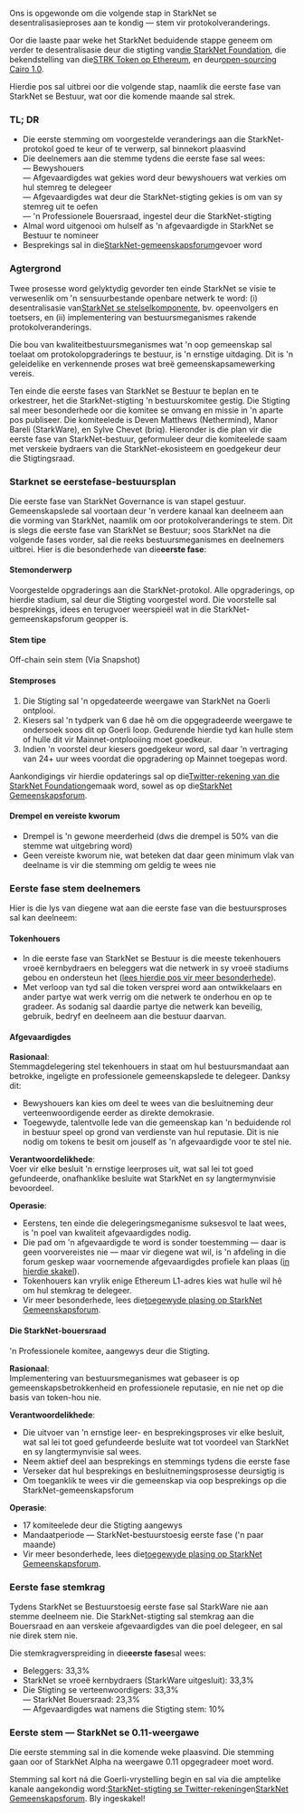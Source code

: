 Ons is opgewonde om die volgende stap in StarkNet se desentralisasieproses aan te kondig — stem vir protokolveranderings.

Oor die laaste paar weke het StarkNet beduidende stappe geneem om verder te desentralisasie deur die stigting van[die StarkNet Foundation](https://medium.com/@StarkNet_Foundation/welcome-to-the-world-starknet-foundation-7bd55d5dbc59), die bekendstelling van die[STRK Token op Ethereum](https://medium.com/starkware/starknet-token-is-deployed-on-ethereum-f27f0000b00c), en deur[open-sourcing Cairo 1.0](https://medium.com/starkware/open-sourcing-cairo-1-0-b3100a664bb0).

Hierdie pos sal uitbrei oor die volgende stap, naamlik die eerste fase van StarkNet se Bestuur, wat oor die komende maande sal strek.

### TL; DR

* Die eerste stemming om voorgestelde veranderings aan die StarkNet-protokol goed te keur of te verwerp, sal binnekort plaasvind
* Die deelnemers aan die stemme tydens die eerste fase sal wees:\
  — Bewyshouers\
  — Afgevaardigdes wat gekies word deur bewyshouers wat verkies om hul stemreg te delegeer\
  — Afgevaardigdes wat deur die StarkNet-stigting gekies is om van sy stemreg uit te oefen\
  — 'n Professionele Bouersraad, ingestel deur die StarkNet-stigting
* Almal word uitgenooi om hulself as 'n afgevaardigde in StarkNet se Bestuur te nomineer
* Besprekings sal in die[StarkNet-gemeenskapsforum](https://community.starknet.io/)gevoer word

### Agtergrond

Twee prosesse word gelyktydig gevorder ten einde StarkNet se visie te verwesenlik om 'n sensuurbestande openbare netwerk te word: (i) desentralisasie van[StarkNet se stelselkomponente](https://community.starknet.io/t/starknet-decentralized-protocol-introduction/2671), bv. opeenvolgers en toetsers, en (ii) implementering van bestuursmeganismes rakende protokolveranderings.

Die bou van kwaliteitbestuursmeganismes wat 'n oop gemeenskap sal toelaat om protokolopgraderings te bestuur, is 'n ernstige uitdaging. Dit is 'n geleidelike en verkennende proses wat breë gemeenskapsamewerking vereis.

Ten einde die eerste fases van StarkNet se Bestuur te beplan en te orkestreer, het die StarkNet-stigting 'n bestuurskomitee gestig. Die Stigting sal meer besonderhede oor die komitee se omvang en missie in 'n aparte pos publiseer. Die komiteelede is Deven Matthews (Nethermind), Manor Bareli (StarkWare), en Sylve Chevet (briq). Hieronder is die plan vir die eerste fase van StarkNet-bestuur, geformuleer deur die komiteelede saam met verskeie bydraers van die StarkNet-ekosisteem en goedgekeur deur die Stigtingsraad.

### Starknet se eerstefase-bestuursplan

Die eerste fase van StarkNet Governance is van stapel gestuur. Gemeenskapslede sal voortaan deur 'n verdere kanaal kan deelneem aan die vorming van StarkNet, naamlik om oor protokolveranderings te stem. Dit is slegs die eerste fase van StarkNet se Bestuur; soos StarkNet na die volgende fases vorder, sal die reeks bestuursmeganismes en deelnemers uitbrei. Hier is die besonderhede van die**eerste fase**:

#### Stemonderwerp

Voorgestelde opgraderings aan die StarkNet-protokol. Alle opgraderings, op hierdie stadium, sal deur die Stigting voorgestel word. Die voorstelle sal besprekings, idees en terugvoer weerspieël wat in die StarkNet-gemeenskapsforum geopper is.

#### Stem tipe

Off-chain sein stem (Via Snapshot)

#### Stemproses

1. Die Stigting sal 'n opgedateerde weergawe van StarkNet na Goerli ontplooi.
2. Kiesers sal 'n tydperk van 6 dae hê om die opgegradeerde weergawe te ondersoek soos dit op Goerli loop. Gedurende hierdie tyd kan hulle stem of hulle dit vir Mainnet-ontplooiing moet goedkeur.
3. Indien 'n voorstel deur kiesers goedgekeur word, sal daar 'n vertraging van 24+ uur wees voordat die opgradering op Mainnet toegepas word.

Aankondigings vir hierdie opdaterings sal op die[Twitter-rekening van die StarkNet Foundation](https://twitter.com/StarkNetFndn)gemaak word, sowel as op die[StarkNet Gemeenskapsforum](https://community.starknet.io/).

#### Drempel en vereiste kworum

* Drempel is 'n gewone meerderheid (dws die drempel is 50% van die stemme wat uitgebring word)
* Geen vereiste kworum nie, wat beteken dat daar geen minimum vlak van deelname is vir die stemming om geldig te wees nie

### Eerste fase stem deelnemers

Hier is die lys van diegene wat aan die eerste fase van die bestuursproses sal kan deelneem:

#### Tokenhouers

* In die eerste fase van StarkNet se Bestuur is die meeste tekenhouers vroeë kernbydraers en beleggers wat die netwerk in sy vroeë stadiums gebou en ondersteun het ([lees hierdie pos vir meer besonderhede](https://medium.com/@starkware/part-3-starknet-token-design-5cc17af066c6)).
* Met verloop van tyd sal die token versprei word aan ontwikkelaars en ander partye wat werk verrig om die netwerk te onderhou en op te gradeer. As sodanig sal daardie partye die netwerk kan beveilig, gebruik, bedryf en deelneem aan die bestuur daarvan.

#### Afgevaardigdes

**Rasionaal**:\
Stemmagdelegering stel tekenhouers in staat om hul bestuursmandaat aan betrokke, ingeligte en professionele gemeenskapslede te delegeer. Danksy dit:

* Bewyshouers kan kies om deel te wees van die besluitneming deur verteenwoordigende eerder as direkte demokrasie.
* Toegewyde, talentvolle lede van die gemeenskap kan 'n beduidende rol in bestuur speel op grond van verdienste van hul reputasie. Dit is nie nodig om tokens te besit om jouself as 'n afgevaardigde voor te stel nie.

**Verantwoordelikhede**:\
Voer vir elke besluit 'n ernstige leerproses uit, wat sal lei tot goed gefundeerde, onafhanklike besluite wat StarkNet en sy langtermynvisie bevoordeel.

**Operasie**:

* Eerstens, ten einde die delegeringsmeganisme suksesvol te laat wees, is 'n poel van kwaliteit afgevaardigdes nodig.
* Die pad om 'n afgevaardigde te word is sonder toestemming — daar is geen voorvereistes nie — maar vir diegene wat wil, is 'n afdeling in die forum geskep waar voornemende afgevaardigdes profiele kan plaas ([in hierdie skakel](https://community.starknet.io/t/delegate-profile-thread/4049)).
* Tokenhouers kan vrylik enige Ethereum L1-adres kies wat hulle wil hê om hul stemkrag te delegeer.
* Vir meer besonderhede, lees die[toegewyde plasing op StarkNet Gemeenskapsforum](https://community.starknet.io/t/delegate-profile-thread/4049).

#### Die StarkNet-bouersraad

'n Professionele komitee, aangewys deur die Stigting.

**Rasionaal**:\
Implementering van bestuursmeganismes wat gebaseer is op gemeenskapsbetrokkenheid en professionele reputasie, en nie net op die basis van token-hou nie.

**Verantwoordelikhede**:

* Die uitvoer van 'n ernstige leer- en besprekingsproses vir elke besluit, wat sal lei tot goed gefundeerde besluite wat tot voordeel van StarkNet en sy langtermynvisie sal wees.
* Neem aktief deel aan besprekings en stemmings tydens die eerste fase
* Verseker dat hul besprekings en besluitnemingsprosesse deursigtig is
* Om toeganklik te wees vir die gemeenskap via oop besprekings op die StarkNet-gemeenskapsforum

**Operasie**:

* 17 komiteelede deur die Stigting aangewys
* Mandaatperiode — StarkNet-bestuurstoesig eerste fase ('n paar maande)
* Vir meer besonderhede, lees die[toegewyde plasing op StarkNet Gemeenskapsforum](https://community.starknet.io/t/delegate-profile-thread/4049).

### Eerste fase stemkrag

Tydens StarkNet se Bestuurstoesig eerste fase sal StarkWare nie aan stemme deelneem nie. Die StarkNet-stigting sal stemkrag aan die Bouersraad en aan verskeie afgevaardigdes van die poel delegeer, en sal nie direk stem nie.

Die stemkragverspreiding in die**eerste fase**sal wees:

* Beleggers: 33,3%
* StarkNet se vroeë kernbydraers (StarkWare uitgesluit): 33,3%
* Die Stigting se verteenwoordigers: 33,3%\
  — StarkNet Bouersraad: 23,3%\
  — Afgevaardigdes wat namens die Stigting stem: 10%

### Eerste stem — StarkNet se 0.11-weergawe

Die eerste stemming sal in die komende weke plaasvind. Die stemming gaan oor of StarkNet Alpha na weergawe 0.11 opgegradeer moet word.

Stemming sal kort ná die Goerli-vrystelling begin en sal via die amptelike kanale aangekondig word:[StarkNet-stigting se Twitter-rekening](https://twitter.com/StarkNetFndn)en[StarkNet Gemeenskapsforum](https://community.starknet.io/). Bly ingeskakel!